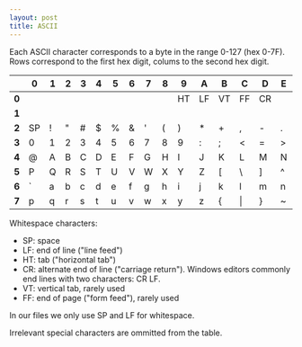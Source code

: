 ```yaml
---
layout: post
title: ASCII
---
```

Each ASCII character corresponds to a byte in the range 0-127 (hex 0-7F).
Rows correspond to the first hex digit, colums to the second hex digit.

|       | 0 | 1 | 2 | 3 | 4 | 5 | 6 | 7 | 8 | 9 | A | B | C | D | E | F
| -     | - | - | - | - | - | - | - | - | - | - | - | - | - | - | - | -
| **0** |   |   |   |   |   |   |   |   |   |HT |LF |VT |FF |CR |   |
| **1** |   |   |   |   |   |   |   |   |   |   |   |   |   |   |   |
| **2** |SP | ! | " | # | $ | % | & | ' | ( | ) | * | + | , | - | . | /
| **3** | 0 | 1 | 2 | 3 | 4 | 5 | 6 | 7 | 8 | 9 | : | ; | < | = | > | ?
| **4** | @ | A | B | C | D | E | F | G | H | I | J | K | L | M | N | O
| **5** | P | Q | R | S | T | U | V | W | X | Y | Z | [ | \ | ] | ^ | _
| **6** | ` | a | b | c | d | e | f | g | h | i | j | k | l | m | n | o
| **7** | p | q | r | s | t | u | v | w | x | y | z | { |\| | } | ~ |

Whitespace characters:
* SP: space
* LF: end of line ("line feed")
* HT: tab ("horizontal tab")
* CR: alternate end of line ("carriage return").
  Windows editors commonly end lines with two characters: CR LF.
* VT: vertical tab, rarely used
* FF: end of page ("form feed"), rarely used

In our files we only use SP and LF for whitespace.

Irrelevant special characters are ommitted from the table.

